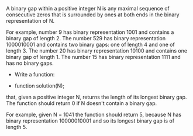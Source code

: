 A binary gap within a positive integer N is any maximal sequence of consecutive 
zeros that is surrounded by ones at both ends in the binary representation of N.

For example, number 9 has binary representation 1001 and contains a binary gap 
of length 2. The number 529 has binary representation 1000010001 and contains 
two binary gaps: one of length 4 and one of length 3. The number 20 has binary 
representation 10100 and contains one binary gap of length 1. The number 15 has 
binary representation 1111 and has no binary gaps.

* Write a function:

* function solution(N);

that, given a positive integer N, returns the length of its longest binary gap. 
The function should return 0 if N doesn't contain a binary gap.

For example, given N = 1041 the function should return 5, because N has binary 
representation 10000010001 and so its longest binary gap is of length 5.